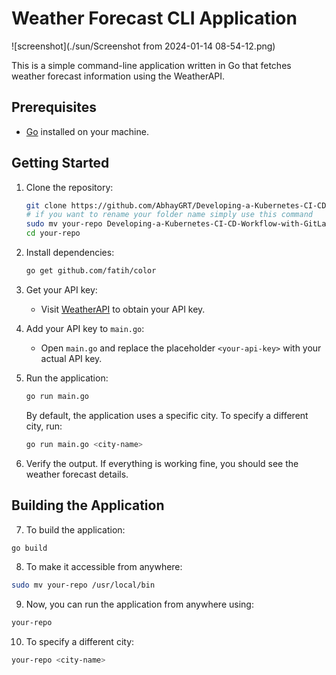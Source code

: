 # Weather Forecast CLI Application

![screenshot](./sun/Screenshot from 2024-01-14 08-54-12.png)

This is a simple command-line application written in Go that fetches weather forecast information using the WeatherAPI.

## Prerequisites

- [Go](https://golang.org/dl/) installed on your machine.

## Getting Started

1. Clone the repository:

    ```bash
    git clone https://github.com/AbhayGRT/Developing-a-Kubernetes-CI-CD-Workflow-with-GitLab-and-Helm-for-a-Golang-Application.git
    # if you want to rename your folder name simply use this command
    sudo mv your-repo Developing-a-Kubernetes-CI-CD-Workflow-with-GitLab-and-Helm-for-a-Golang-Application
    cd your-repo
    ```

2. Install dependencies:

    ```bash
    go get github.com/fatih/color
    ```

3. Get your API key:

    - Visit [WeatherAPI](https://www.weatherapi.com/) to obtain your API key.

4. Add your API key to `main.go`:

    - Open `main.go` and replace the placeholder `<your-api-key>` with your actual API key.

5. Run the application:

    ```bash
    go run main.go
    ```

    By default, the application uses a specific city. To specify a different city, run:

    ```bash
    go run main.go <city-name>
    ```

6. Verify the output. If everything is working fine, you should see the weather forecast details.

## Building the Application

7. To build the application:

```bash
go build
```

8. To make it accessible from anywhere:

```bash
sudo mv your-repo /usr/local/bin
```

9. Now, you can run the application from anywhere using:

```bash
your-repo
```

10. To specify a different city:

```bash
your-repo <city-name>
```

